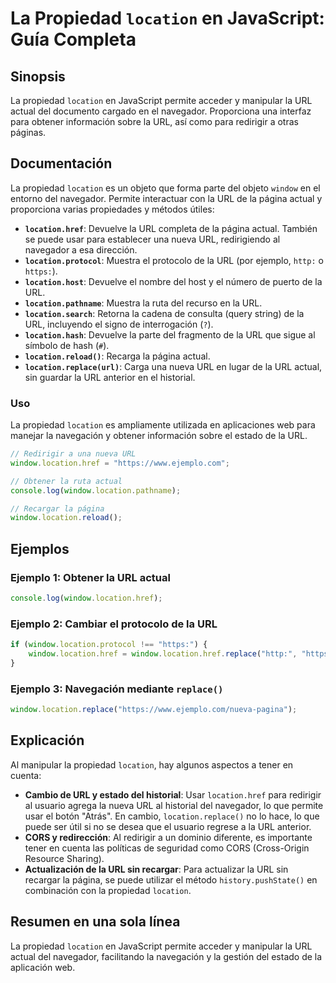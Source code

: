 <!--
Meta Description: # La Propiedad `location` en JavaScript: Guía Completa ## Sinopsis La propiedad `location` en JavaScript permite acceder y manipular la URL actual del...
Meta Keywords: location, url, del, window, actual
-->

# La Propiedad `location` en JavaScript: Guía Completa

## Sinopsis
La propiedad `location` en JavaScript permite acceder y manipular la URL actual del documento cargado en el navegador. Proporciona una interfaz para obtener información sobre la URL, así como para redirigir a otras páginas.

## Documentación
La propiedad `location` es un objeto que forma parte del objeto `window` en el entorno del navegador. Permite interactuar con la URL de la página actual y proporciona varias propiedades y métodos útiles:

- **`location.href`**: Devuelve la URL completa de la página actual. También se puede usar para establecer una nueva URL, redirigiendo al navegador a esa dirección.
- **`location.protocol`**: Muestra el protocolo de la URL (por ejemplo, `http:` o `https:`).
- **`location.host`**: Devuelve el nombre del host y el número de puerto de la URL.
- **`location.pathname`**: Muestra la ruta del recurso en la URL.
- **`location.search`**: Retorna la cadena de consulta (query string) de la URL, incluyendo el signo de interrogación (`?`).
- **`location.hash`**: Devuelve la parte del fragmento de la URL que sigue al símbolo de hash (`#`).
- **`location.reload()`**: Recarga la página actual.
- **`location.replace(url)`**: Carga una nueva URL en lugar de la URL actual, sin guardar la URL anterior en el historial.

### Uso
La propiedad `location` es ampliamente utilizada en aplicaciones web para manejar la navegación y obtener información sobre el estado de la URL.

```javascript
// Redirigir a una nueva URL
window.location.href = "https://www.ejemplo.com";

// Obtener la ruta actual
console.log(window.location.pathname);

// Recargar la página
window.location.reload();
```

## Ejemplos

### Ejemplo 1: Obtener la URL actual
```javascript
console.log(window.location.href);
```

### Ejemplo 2: Cambiar el protocolo de la URL
```javascript
if (window.location.protocol !== "https:") {
    window.location.href = window.location.href.replace("http:", "https:");
}
```

### Ejemplo 3: Navegación mediante `replace()`
```javascript
window.location.replace("https://www.ejemplo.com/nueva-pagina");
```

## Explicación
Al manipular la propiedad `location`, hay algunos aspectos a tener en cuenta:

- **Cambio de URL y estado del historial**: Usar `location.href` para redirigir al usuario agrega la nueva URL al historial del navegador, lo que permite usar el botón "Atrás". En cambio, `location.replace()` no lo hace, lo que puede ser útil si no se desea que el usuario regrese a la URL anterior.
- **CORS y redirección**: Al redirigir a un dominio diferente, es importante tener en cuenta las políticas de seguridad como CORS (Cross-Origin Resource Sharing).
- **Actualización de la URL sin recargar**: Para actualizar la URL sin recargar la página, se puede utilizar el método `history.pushState()` en combinación con la propiedad `location`.

## Resumen en una sola línea
La propiedad `location` en JavaScript permite acceder y manipular la URL actual del navegador, facilitando la navegación y la gestión del estado de la aplicación web.